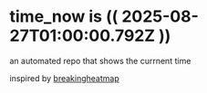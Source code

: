 # time_now is (( 2025-08-27T01:00:00.792Z ))

an automated repo that shows the currnent time

inspired by [breakingheatmap](https://github.com/breakingheatmap/breakingheatmap)